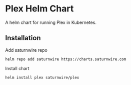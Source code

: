 # Plex Helm Chart
A helm chart for running Plex in Kubernetes.

## Installation
Add saturnwire repo
```
helm repo add saturnwire https://charts.saturnwire.com
```

Install chart
```
helm install plex saturnwire/plex
```
